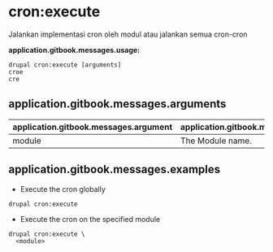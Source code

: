 # cron:execute
Jalankan implementasi cron oleh modul atau jalankan semua cron-cron

**application.gitbook.messages.usage:**
```
drupal cron:execute [arguments]
croe
cre
```

## application.gitbook.messages.arguments
application.gitbook.messages.argument | application.gitbook.messages.details
---------|-------------
module | The Module name.

## application.gitbook.messages.examples
* Execute the cron globally
```
drupal cron:execute
```
* Execute the cron on the specified module
```
drupal cron:execute \
  <module>
```
